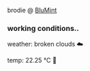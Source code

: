 brodie @ [BluMint](https://www.linkedin.com/company/blumint-io/)

<!--weather_start-->
### working conditions..

weather: broken clouds ☁️

temp: 22.25 °C 🥶

<!--weather_end-->
